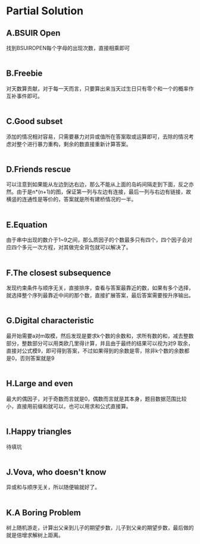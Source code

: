 # Partial Solution
## A.BSUIR Open
  找到BSUIROPEN每个字母的出现次数，直接相乘即可</br></br>
## B.Freebie 
  对天数算贡献，对于每一天而言，只要算出来当天过生日只有零个和一个的概率作互补事件即可。</br></br>
## C.Good subset 
  添加的情况相对容易，只需要暴力对异或值所在答案取或运算即可，去除的情况考虑对整个进行暴力重构，剩余的数直接重新计算答案。</br></br>
## D.Friends rescue 
  可以注意到如果能从左边到达右边，那么不能从上面的岛屿间隔走到下面，反之亦然。由于是n*(n+1)的图，保证第一列与左边有连接，最后一列与右边有链接，故横竖的连通性是等价的，答案就是所有建桥情况的一半。</br></br>
## E.Equation 
  由于串中出现的数介于1~9之间，那么质因子的个数最多只有四个，四个因子会对应四个多元一次方程，对其做完全背包就可以解决了。</br></br>
## F.The closest subsequence
  发现约束条件与顺序无关，直接排序，查看与答案最靠近的数，如果有多个选择，就选择整个序列最靠近中间的那个数，直接扩展答案，最后答案需要按升序输出。</br></br>
## G.Digital characteristic 
  最开始需要a对m取模，然后发现是要求k个数的余数和，求所有数的和，减去整数部分，整数部分可以用类欧几里得计算，并且由于最终的结果可以视为对9
  取余，直接对公式模9，即可得到答案，不过如果得到的余数是零，除非k个数的余数都是0，否则答案就是9</br></br>
## H.Large and even 
  最大的偶因子，对于奇数而言就是0，偶数而言就是其本身，题目数据范围比较小，直接用前缀和就可以，也可以用求和公式直接算。</br></br>
## I.Happy triangles 
  待填坑</br></br>
## J.Vova, who doesn't know
  异或和与顺序无关，所以随便输就好了。</br></br>
## K.A Boring Problem 
  树上随机游走，计算出父亲到儿子的期望步数，儿子到父亲的期望步数，最后做的就是倍增求解树上距离。</br></br>
